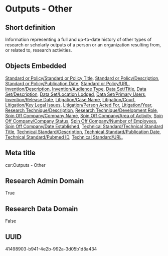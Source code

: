 # Outputs - Other
## Short definition
Information representing a full and up-to-date history of other types of research or scholarly outputs of a person or an organization resulting from, or related to, research activities.
## Objects Embedded
[Standard or Policy/Standard or Policy Title](../Object-Fields/Standard%20or%20Policy/Standard%20or%20Policy%20Title.md), [Standard or Policy/Description](../Object-Fields/Standard%20or%20Policy/Description.md), [Standard or Policy/Publication Date](../Object-Fields/Standard%20or%20Policy/Publication%20Date.md), [Standard or Policy/URL](../Object-Fields/Standard%20or%20Policy/URL.md), [Invention/Description](../Object-Fields/Invention/Description.md), [Invention/Audience Type](../Object-Fields/Invention/Audience%20Type.md), [Data Set/Title](../Object-Fields/Data%20Set/Title.md), [Data Set/Description](../Object-Fields/Data%20Set/Description.md), [Data Set/Location Lodged](../Object-Fields/Data%20Set/Location%20Lodged.md), [Data Set/Primary Users](../Object-Fields/Data%20Set/Primary%20Users.md), [Invention/Release Date](../Object-Fields/Invention/Release%20Date.md), [Litigation/Case Name](../Object-Fields/Litigation/Case%20Name.md), [Litigation/Court](../Object-Fields/Litigation/Court.md), [Litigation/Key Legal Issues](../Object-Fields/Litigation/Key%20Legal%20Issues.md), [Litigation/Person Acted For](../Object-Fields/Litigation/Person%20Acted%20For.md), [Litigation/Year](../Object-Fields/Litigation/Year.md), [Research Technique/Description](../Object-Fields/Research%20Technique/Description.md), [Research Technique/Development Role](../Object-Fields/Research%20Technique/Development%20Role.md), [Spin Off Company/Company Name](../Object-Fields/Spin%20Off%20Company/Company%20Name.md), [Spin Off Company/Area of Activity](../Object-Fields/Spin%20Off%20Company/Area%20of%20Activity.md), [Spin Off Company/Company Status](../Object-Fields/Spin%20Off%20Company/Company%20Status.md), [Spin Off Company/Number of Employees](../Object-Fields/Spin%20Off%20Company/Number%20of%20Employees.md), [Spin Off Company/Date Established](../Object-Fields/Spin%20Off%20Company/Date%20Established.md), [Technical Standard/Technical Standard Title](../Object-Fields/Technical%20Standard/Technical%20Standard%20Title.md), [Technical Standard/Description](../Object-Fields/Technical%20Standard/Description.md), [Technical Standard/Publication Date](../Object-Fields/Technical%20Standard/Publication%20Date.md), [Technical Standard/Pubmed ID](../Object-Fields/Technical%20Standard/Pubmed%20ID.md), [Technical Standard/URL](../Object-Fields/Technical%20Standard/URL.md), 
## Meta title
csr:Outputs - Other
## Research Admin Domain
True
## Research Data Domain
False
## UUID
41498903-b941-4e2b-992a-3d05b1d8a434
